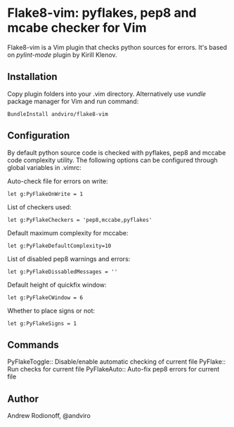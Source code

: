 # Flake8-vim: pyflakes, pep8 and mcabe checker for Vim

Flake8-vim is a Vim plugin that checks python sources for errors. It's based on
_pylint-mode_ plugin by Kirill Klenov.

## Installation

Copy plugin folders into your .vim directory. Alternatively use _vundle_
package manager for Vim and run command:

    BundleInstall andviro/flake8-vim

## Configuration

By default python source code is checked with pyflakes, pep8 and mccabe code
complexity utility. The following options can be configured through global
variables in .vimrc:

Auto-check file for errors on write:

    let g:PyFlakeOnWrite = 1

List of checkers used:

    let g:PyFlakeCheckers = 'pep8,mccabe,pyflakes'
    
Default maximum complexity for mccabe:

    let g:PyFlakeDefaultComplexity=10
    
List of disabled pep8 warnings and errors:

    let g:PyFlakeDissabledMessages = '' 

Default height of quickfix window:

    let g:PyFlakeCWindow = 6 
    
Whether to place signs or not:

    let g:PyFlakeSigns = 1 
    
## Commands

PyFlakeToggle:: Disable/enable automatic checking of current file
PyFlake:: Run checks for current file
PyFlakeAuto:: Auto-fix pep8 errors for current file

## Author

Andrew Rodionoff, @andviro
